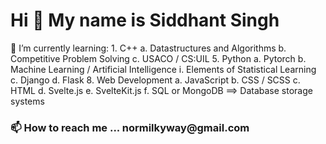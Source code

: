 <h1>Hi 👋 My name is Siddhant Singh</h1>
<p>
🌱 I’m currently learning: 
  1. C++ 
    a. Datastructures and Algorithms
    b. Competitive Problem Solving
    c. USACO / CS:UIL
  5. Python
    a. Pytorch
    b. Machine Learning / Artificial Intelligence
      i. Elements of Statistical Learning
    c. Django
    d. Flask
  8. Web Development
    a. JavaScript
    b. CSS / SCSS
    c. HTML
    d. Svelte.js
    e. SvelteKit.js
    f. SQL or MongoDB ==> Database storage systems
</p>
<h3>📫 How to reach me ... <a>normilkyway@gmail.com</a></h3>
<!--- normilkyway/normilkyway is a ✨ special ✨ repository because its `README.md` (this file) appears on your GitHub profile.
You can click the Preview link to take a look at your changes. --->
